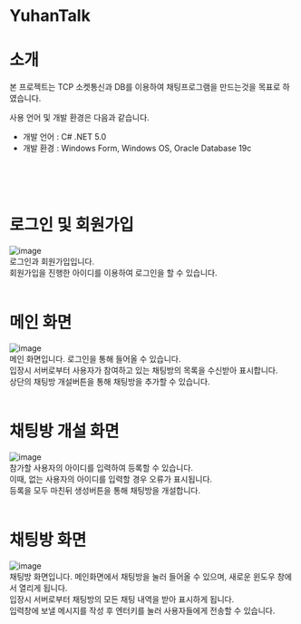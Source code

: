 # YuhanTalk

# 소개
본 프로젝트는 TCP 소켓통신과 DB를 이용하여 채팅프로그램을 만드는것을 목표로 하였습니다.

사용 언어 및 개발 환경은 다음과 같습니다.

* 개발 언어 : C# .NET 5.0
* 개발 환경 : Windows Form, Windows OS, Oracle Database 19c

<br><br><br>

# 로그인 및 회원가입
![image](https://user-images.githubusercontent.com/80028960/206930479-a6b6294a-a279-4924-879f-950c2df4bf69.png)
<br>
로그인과 회원가입입니다.<br>
회원가입을 진행한 아이디를 이용하여 로그인을 할 수 있습니다.<br>
<br>

# 메인 화면
![image](https://user-images.githubusercontent.com/80028960/206930569-3376786a-e252-42ca-a8dd-0a73f48f5c8e.png)
<br>
메인 화면입니다. 로그인을 통해 들어올 수 있습니다. <br>
입장시 서버로부터 사용자가 참여하고 있는 채팅방의 목록을 수신받아 표시합니다.<br>
상단의 채팅방 개설버튼을 통해 채팅방을 추가할 수 있습니다.<br>
<br>

# 채팅방 개설 화면
![image](https://user-images.githubusercontent.com/80028960/206930898-6215187d-4edd-4075-a10d-22622ed3374a.png)
<br>
참가할 사용자의 아이디를 입력하여 등록할 수 있습니다. <br>
이때, 없는 사용자의 아이디를 입력할 경우 오류가 표시됩니다.<br>
등록을 모두 마친뒤 생성버튼을 통해 채팅방을 개설합니다.<br>
<br>

# 채팅방 화면
![image](https://user-images.githubusercontent.com/80028960/206930445-14d50380-bc4d-4263-802d-5bb67c2514c1.png)
<br>
채팅방 화면입니다. 메인화면에서 채팅방을 눌러 들어올 수 있으며, 새로운 윈도우 창에서 열리게 됩니다.<br>
입장시 서버로부터 채팅방의 모든 채팅 내역을 받아 표시하게 됩니다.<br>
입력창에 보낼 메시지를 작성 후 엔터키를 눌러 사용자들에게 전송할 수 있습니다.<br>

